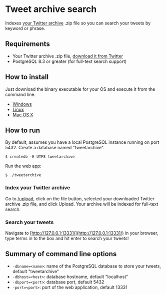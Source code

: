 Tweet archive search
====================

Indexes [your Twitter archive][1] .zip file so you can search your tweets by
keyword or phrase.

Requirements
------------

 * Your Twitter archive .zip file, [download it from Twitter][1]
 * PostgreSQL 8.3 or greater (for full-text search support)

How to install
--------------

Just download the binary executable for your OS and execute it from the command
line.

 * [Windows][win]
 * [Linux][lin]
 * [Mac OS X][osx]

How to run
----------

By default, assumes you have a local PostgreSQL instance running on port 5432.
Create a database named "tweetarchive".

	$ createdb -E UTF8 tweetarchive

Run the web app:

	$ ./tweetarchive

### Index your Twitter archive

Go to [/upload](http://127.0.0.1:13331/upload),
click on the file button, selected your downloaded Twitter archive .zip file,
and click Upload. Your archive will be indexed for full-text search.

### Search your tweets

Navigate to [http://127.0.0.1:13331/](http://127.0.0.1:13331/) in your browser,
type terms in to the box and hit enter to search your tweets!

Summary of command line options
-------------------------------

 * `-dbname=<name>`: name of the PostgreSQL database to store your tweets, default "tweetarchive"
 * `-dbhost=<host>`: database hostname, default "localhost"
 * `-dbport=<port>`: database port, default 5432
 * `-port=<port>`: port of the web application, default 13331

[1]: http://blog.twitter.com/2012/12/your-twitter-archive.html
[win]: https://tweetarchivesearch.s3.amazonaws.com/downloads/tweetarchive.exe
[lin]: https://tweetarchivesearch.s3.amazonaws.com/downloads/tweetarchive.linux
[osx]: https://tweetarchivesearch.s3.amazonaws.com/downloads/tweetarchive.osx
